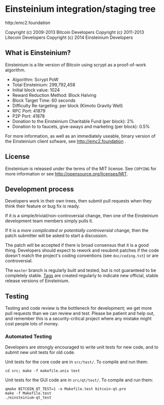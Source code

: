 Einsteinium integration/staging tree
================================

http:/emc2.foundation

Copyright (c) 2009-2013 Bitcoin Developers
Copyright (c) 2011-2013 Litecoin Developers
Copyright (c) 2014 Einsteinium Developers


What is Einsteinium?
----------------

Einsteinium is a lite version of Bitcoin using scrypt as a proof-of-work algorithm.

- Algorithm: Scrypt PoW
- Total Einsteinium: 299,792,458
- Initial block value: 1024
- Reward Reduction Method: Block Halving
- Block Target Time: 60 seconds
- Difficulty Re-targeting: per block (Kimoto Gravity Well)
- RPC Port: 41879
- P2P Port: 41878
- Donation to the Einsteinium Charitable Fund (per block): 2%
- Donation to to faucets, give-aways and marketing (per block): 0.5%

For more information, as well as an immediately useable, binary version of
the Einsteinium client sofware, see http://emc2.foundation
.

License
-------

Einsteinium is released under the terms of the MIT license. See `COPYING` for more
information or see http://opensource.org/licenses/MIT.

Development process
-------------------

Developers work in their own trees, then submit pull requests when they think
their feature or bug fix is ready.

If it is a simple/trivial/non-controversial change, then one of the Einsteinium
development team members simply pulls it.

If it is a *more complicated or potentially controversial* change, then the patch
submitter will be asked to start a discussion.

The patch will be accepted if there is broad consensus that it is a good thing.
Developers should expect to rework and resubmit patches if the code doesn't
match the project's coding conventions (see `doc/coding.txt`) or are
controversial.

The `master` branch is regularly built and tested, but is not guaranteed to be
completely stable. [Tags](https://github.com/emc2foundation/qt-wallet-emc2/tags) are created
regularly to indicate new official, stable release versions of Einsteinium.

Testing
-------

Testing and code review is the bottleneck for development; we get more pull
requests than we can review and test. Please be patient and help out, and
remember this is a security-critical project where any mistake might cost people
lots of money.

### Automated Testing

Developers are strongly encouraged to write unit tests for new code, and to
submit new unit tests for old code.

Unit tests for the core code are in `src/test/`. To compile and run them:

    cd src; make -f makefile.unix test

Unit tests for the GUI code are in `src/qt/test/`. To compile and run them:

    qmake BITCOIN_QT_TEST=1 -o Makefile.test bitcoin-qt.pro
    make -f Makefile.test
    ./einsteinium-qt_test

